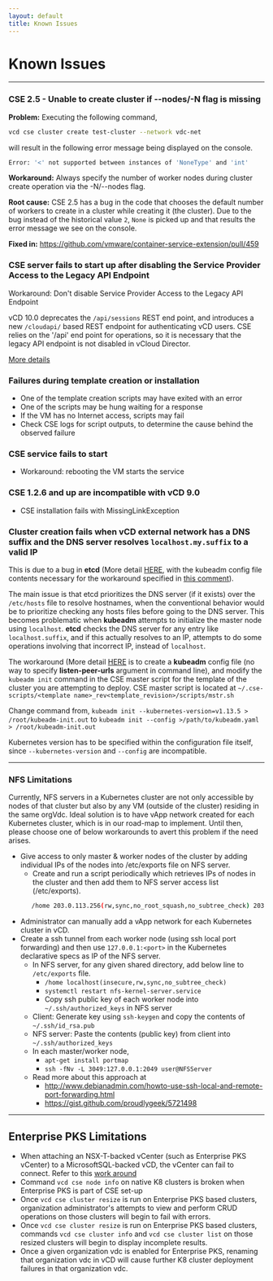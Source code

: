 ```yaml
---
layout: default
title: Known Issues
---
```

# Known Issues

<a name="general"></a>

---

### CSE 2.5 - Unable to create cluster if  --nodes/-N flag is missing

**Problem:** Executing the following command,
```sh
vcd cse cluster create test-cluster --network vdc-net
```
will result in the following error message being displayed on the console.
```sh
Error: '<' not supported between instances of 'NoneType' and 'int'
```

**Workaround:** Always specify the number of worker nodes during cluster create
operation via the -N/--nodes flag.

**Root cause:** CSE 2.5 has a bug in the code that chooses the default number
of workers to create in a cluster while creating it (the cluster). Due to the
bug instead of the historical value `2`, `None` is picked up and that results
the error message we see on the console.

**Fixed in:** https://github.com/vmware/container-service-extension/pull/459

### CSE server fails to start up after disabling the Service Provider Access to the Legacy API Endpoint

Workaround: Don't disable Service Provider Access to the Legacy API Endpoint

vCD 10.0 deprecates the `/api/sessions` REST end point, and introduces a new
`/cloudapi/` based REST endpoint for authenticating vCD users. CSE relies on
the '/api' end point for operations, so it is necessary that the legacy API
endpoint is not disabled in vCloud Director.

[More details](https://docs.vmware.com/en/vCloud-Director/10.0/com.vmware.vcloud.install.doc/GUID-84390C8F-E8C5-4137-A1A5-53EC27FE0024.html)


### Failures during template creation or installation

- One of the template creation scripts may have exited with an error
- One of the scripts may be hung waiting for a response
- If the VM has no Internet access, scripts may fail
- Check CSE logs for script outputs, to determine the cause behind the observed failure


### CSE service fails to start

- Workaround: rebooting the VM starts the service


### CSE 1.2.6 and up are incompatible with vCD 9.0

- CSE installation fails with MissingLinkException


### Cluster creation fails when vCD external network has a DNS suffix and the DNS server resolves `localhost.my.suffix` to a valid IP

This is due to a bug in **etcd** (More detail [HERE](https://github.com/kubernetes/kubernetes/issues/57709),
with the kubeadm config file contents necessary for the workaround specified in
[this comment](https://github.com/kubernetes/kubernetes/issues/57709#issuecomment-355709778)).

The main issue is that etcd prioritizes the DNS server (if it exists) over the
`/etc/hosts` file to resolve hostnames, when the conventional behavior would be
to prioritize checking any hosts files before going to the DNS server. This
becomes problematic when **kubeadm** attempts to initialize the master node
using `localhost`. **etcd** checks the DNS server for any entry like
`localhost.suffix`, and if this actually resolves to an IP, attempts to do some
operations involving that incorrect IP, instead of `localhost`.

The workaround (More detail [HERE](https://github.com/kubernetes/kubernetes/issues/57709#issuecomment-355709778)
is to create a **kubeadm** config file (no way to specify **listen-peer-urls**
argument in command line), and modify the `kubeadm init` command in the CSE
master script for the template of the cluster you are attempting to deploy.
CSE master script is located at
`~/.cse-scripts/<template name>_rev<template_revision>/scripts/mstr.sh`

Change command from,
`kubeadm init --kubernetes-version=v1.13.5 > /root/kubeadm-init.out`
to
`kubeadm init --config >/path/to/kubeadm.yaml > /root/kubeadm-init.out`

Kubernetes version has to be specified within the configuration file itself,
since `--kubernetes-version` and `--config` are incompatible.

---

<a name="nfs"></a>
### NFS Limitations

Currently, NFS servers in a Kubernetes cluster are not only accessible
by nodes of that cluster but also by any VM (outside of the cluster)
residing in the same orgVdc. Ideal solution is to have vApp network
created for each Kubernetes cluster, which is in our road-map to
implement. Until then, please choose one of below workarounds to
avert this problem if the need arises.

* Give access to only master & worker nodes of the cluster by adding individual
  IPs of the nodes into /etc/exports file on NFS server.
    * Create and run a script periodically which retrieves IPs of nodes in the
      cluster and then add them to NFS server access list (/etc/exports).
    ```sh
       /home 203.0.113.256(rw,sync,no_root_squash,no_subtree_check) 203.0.113.257(rw,sync,no_root_squash,no_subtree_check)
    ```
* Administrator can manually add a vApp network for each Kubernetes cluster in vCD.
* Create a ssh tunnel from each worker node (using ssh local port forwarding) and then
  use `127.0.0.1:<port>` in the Kubernetes declarative specs as IP of the NFS server.
    * In NFS server, for any given shared directory, add below line to `/etc/exports` file.
      * `/home localhost(insecure,rw,sync,no_subtree_check)`
      * `systemctl restart nfs-kernel-server.service`
      * Copy ssh public key of each worker node into `~/.ssh/authorized_keys` in NFS server
    * Client: Generate key using `ssh-keygen` and copy the contents of `~/.ssh/id_rsa.pub`
    * NFS server: Paste the contents (public key) from client into `~/.ssh/authorized_keys`
    * In each master/worker node,
      * `apt-get install portmap`
      * `ssh -fNv -L 3049:127.0.0.1:2049 user@NFSServer`
    * Read more about this approach at
      * http://www.debianadmin.com/howto-use-ssh-local-and-remote-port-forwarding.html
      * https://gist.github.com/proudlygeek/5721498

---

<a name="ent-pks"></a>
## Enterprise PKS Limitations

* When attaching an NSX-T-backed vCenter (such as Enterprise PKS vCenter) to a
MicrosoftSQL-backed vCD, the vCenter can fail to connect. Refer to this
[work around](https://docs.vmware.com/en/vCloud-Director/9.7/rn/vmware-vcloud-director-for-service-providers-97-release-notes.html)
* Command `vcd cse node info` on native K8 clusters is broken when
Enterprise PKS is part of CSE set-up
* Once `vcd cse cluster resize` is run on Enterprise PKS based clusters,
organization administrator's attempts to view and perform CRUD operations on those
clusters will begin to fail with errors.
* Once `vcd cse cluster resize` is run on Enterprise PKS based clusters, commands
`vcd cse cluster info` and `vcd cse cluster list` on those resized clusters will begin to display
incomplete results.
* Once a given organization vdc is enabled for Enterprise PKS,
renaming that organization vdc in vCD will cause further K8 cluster deployment
failures in that organization vdc.
